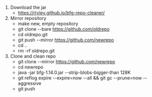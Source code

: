1. Download the jar
    * https://rtyley.github.io/bfg-repo-cleaner/
2. Mirror repository
    * make new, empty repository
    * git clone --bare https://github.com/oldrepo
    * cd oldrepo.git
    * git push --mirror https://github.com/newrepo
    * cd ..
    * rm -rf oldrepo.git
3. Clone and clean repo
    * git clone --mirror https://github.com/newrepo
    * cd newrepo
    * java -jar bfg-1.14.0.jar --strip-blobs-bigger-than 128K
    * git reflog expire --expire=now --all && git gc --prune=now --aggressive
    * git push
